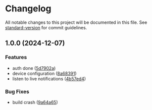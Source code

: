# Changelog

All notable changes to this project will be documented in this file. See [standard-version](https://github.com/conventional-changelog/standard-version) for commit guidelines.

## 1.0.0 (2024-12-07)


### Features

* auth done ([5d7902a](https://github.com/conradbekondo/chattr/commit/5d7902a7be296fb135b8b0a3f519c15f676f6a89))
* device configuration ([8a68391](https://github.com/conradbekondo/chattr/commit/8a68391de9e74b5263557bd74c12a9f9072e9d2e))
* listen to live notifications ([4b57ed4](https://github.com/conradbekondo/chattr/commit/4b57ed489e5912d7c30528c9977dcf09826bb17f))


### Bug Fixes

* build crash ([9a64a65](https://github.com/conradbekondo/chattr/commit/9a64a65fe78f600334fc37a58945b129133dc53f))
